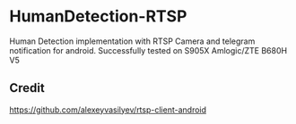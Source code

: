 # HumanDetection-RTSP
Human Detection implementation with RTSP Camera and telegram notification for android. Successfully tested on S905X Amlogic/ZTE B680H V5 

## Credit
https://github.com/alexeyvasilyev/rtsp-client-android 



